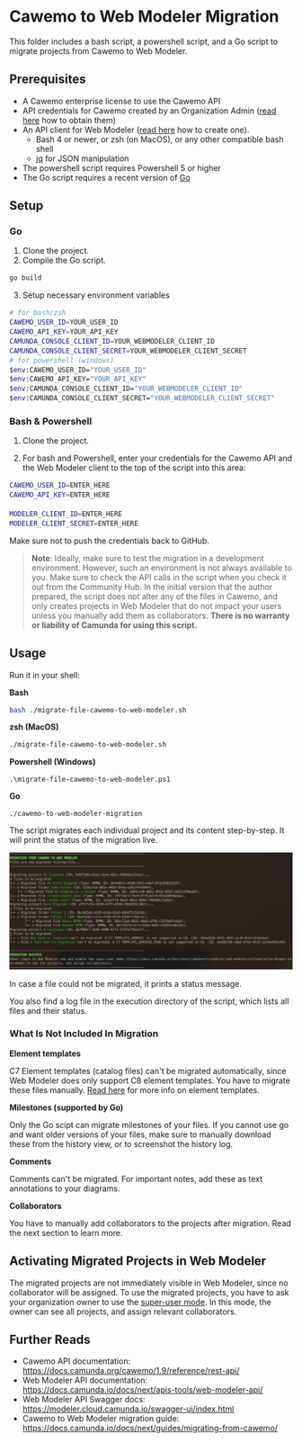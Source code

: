 # Cawemo to Web Modeler Migration

This folder includes a bash script, a powershell script, and a Go script to migrate projects from Cawemo to Web Modeler.

## Prerequisites

* A Cawemo enterprise license to use the Cawemo API
* API credentials for Cawemo created by an Organization Admin ([read here](https://docs.camunda.org/cawemo/1.9/reference/rest-api/overview/authentication/) how to obtain them)
* An API client for Web Modeler ([read here](https://docs.camunda.io/docs/next/apis-tools/web-modeler-api/#authentication) how to create one).
  * Bash 4 or newer, or zsh (on MacOS), or any other compatible bash shell
  * [jq](https://github.com/jqlang/jq/wiki/Installation) for JSON manipulation
* The powershell script requires Powershell 5 or higher
* The Go script requires a recent version of [Go](https://go.dev/)

## Setup

### Go

1. Clone the project.
2. Compile the Go script.
```sh
go build
```
3. Setup necessary environment variables
```sh
# for bash/zsh
CAWEMO_USER_ID=YOUR_USER_ID
CAWEMO_API_KEY=YOUR_API_KEY
CAMUNDA_CONSOLE_CLIENT_ID=YOUR_WEBMODELER_CLIENT_ID
CAMUNDA_CONSOLE_CLIENT_SECRET=YOUR_WEBMODELER_CLIENT_SECRET
# for powershell (windows)
$env:CAWEMO_USER_ID="YOUR_USER_ID"
$env:CAWEMO_API_KEY="YOUR_API_KEY"
$env:CAMUNDA_CONSOLE_CLIENT_ID="YOUR_WEBMODELER_CLIENT_ID"
$env:CAMUNDA_CONSOLE_CLIENT_SECRET="YOUR_WEBMODELER_CLIENT_SECRET"
```

### Bash & Powershell

1. Clone the project.

2. For bash and Powershell, enter your credentials for the Cawemo API and the Web Modeler client to the top of the script into this area:

```bash
CAWEMO_USER_ID=ENTER_HERE
CAWEMO_API_KEY=ENTER_HERE

MODELER_CLIENT_ID=ENTER_HERE
MODELER_CLIENT_SECRET=ENTER_HERE
```

Make sure not to push the credentials back to GitHub.

> **Note**:
> Ideally, make sure to test the migration in a development environment. However, such an environment is not always available to you. Make sure to check the API calls in the script when you check it out from the Community Hub. In the initial version that the author prepared, the script does not alter any of the files in Cawemo, and only creates projects in Web Modeler that do not impact your users unless you manually add them as collaborators.
> **There is no warranty or liability of Camunda for using this script.**

## Usage

Run it in your shell:

**Bash**
```bash
bash ./migrate-file-cawemo-to-web-modeler.sh
```

**zsh (MacOS)**
```bash
./migrate-file-cawemo-to-web-modeler.sh
```

**Powershell (Windows)**
```
.\migrate-file-cawemo-to-web-modeler.ps1
```

**Go**
```
./cawemo-to-web-modeler-migration
```

The script migrates each individual project and its content step-by-step. It will print the status of the migration live.

![Migration example](./migration-example.png)

In case a file could not be migrated, it prints a status message.

You also find a log file in the execution directory of the script, which lists all files and their status. 

### What Is Not Included In Migration

**Element templates**

C7 Element templates (catalog files) can't be migrated automatically, since Web Modeler does only support C8 element templates. You have to migrate these files manually. [Read here](https://docs.camunda.io/docs/next/components/modeler/desktop-modeler/element-templates/defining-templates/) for more info on element templates.

**Milestones (supported by Go)**

Only the Go scipt can migrate milestones of your files. If you cannot use go and want older versions of your files, make sure to manually download these from the history view, or to screenshot the history log.

**Comments**

Comments can't be migrated. For important notes, add these as text annotations to your diagrams.

**Collaborators**

You have to manually add collaborators to the projects after migration. Read the next section to learn more.

## Activating Migrated Projects in Web Modeler

The migrated projects are not immediately visible in Web Modeler, since no collaborator will be assigned.
To use the migrated projects, you have to ask your organization owner to use the [super-user mode](https://docs.camunda.io/docs/next/components/modeler/web-modeler/collaboration/#super-user-mode). In this mode, the owner can see all projects, and assign relevant collaborators.

## Further Reads
* Cawemo API documentation: https://docs.camunda.org/cawemo/1.9/reference/rest-api/
* Web Modeler API documentation: https://docs.camunda.io/docs/next/apis-tools/web-modeler-api/
* Web Modeler API Swagger docs: https://modeler.cloud.camunda.io/swagger-ui/index.html
* Cawemo to Web Modeler migration guide: https://docs.camunda.io/docs/next/guides/migrating-from-cawemo/
